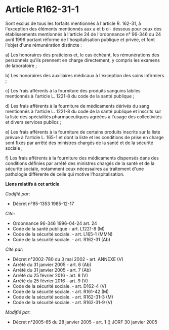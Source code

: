 # Article R162-31-1

Sont exclus de tous les forfaits mentionnés à l'article R. 162-31, à l'exception des éléments mentionnés aux a et b ci-
dessous pour ceux des établissements mentionnés à l'article 24 de l'ordonnance n° 96-346 du 24 avril 1996 portant réforme de
l'hospitalisation publique et privée, et font l'objet d'une rémunération distincte :

a) Les honoraires des praticiens et, le cas échéant, les rémunérations des personnels qu'ils prennent en charge directement,
y compris les examens de laboratoire ;

b) Les honoraires des auxiliaires médicaux à l'exception des soins infirmiers ;

c) Les frais afférents à la fourniture des produits sanguins labiles mentionnés à l'article L. 1221-8 du code de la santé
publique ;

d) Les frais afférents à la fourniture de médicaments dérivés du sang mentionnés à l'article L. 1221-8 du code de la santé
publique et inscrits sur la liste des spécialités pharmaceutiques agréées à l'usage des collectivités et divers services
publics ;

e) Les frais afférents à la fourniture de certains produits inscrits sur la liste prévue à l'article L. 165-1 et dont la
liste et les conditions de prise en charge sont fixés par arrêté des ministres chargés de la santé et de la sécurité
sociale ;

f) Les frais afférents à la fourniture des médicaments dispensés dans des conditions définies par arrêté des ministres
chargés de la santé et de la sécurité sociale, notamment ceux nécessaires au traitement d'une pathologie différente de celle
qui motive l'hospitalisation.

**Liens relatifs à cet article**

_Codifié par_:

  - Décret n°85-1353 1985-12-17

_Cite_:

  - Ordonnance 96-346 1996-04-24 art. 24
  - Code de la santé publique - art. L1221-8 (M)
  - Code de la sécurité sociale. - art. L165-1 (MMN)
  - Code de la sécurité sociale. - art. R162-31 (Ab)

_Cité par_:

  - Décret n°2002-780 du 3 mai 2002 - art. ANNEXE (V)
  - Arrêté du 31 janvier 2005 - art. 6 (Ab)
  - Arrêté du 31 janvier 2005 - art. 7 (Ab)
  - Arrêté du 25 février 2016 - art. 8 (V)
  - Arrêté du 25 février 2016 - art. 9 (V)
  - Code de la sécurité sociale. - art. D162-4 (V)
  - Code de la sécurité sociale. - art. R161-42 (M)
  - Code de la sécurité sociale. - art. R162-31-3 (M)
  - Code de la sécurité sociale. - art. R162-31-9 (V)

_Modifié par_:

  - Décret n°2005-65 du 28 janvier 2005 - art. 1 () JORF 30 janvier 2005
